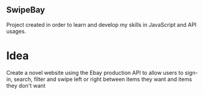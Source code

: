 ## SwipeBay
Project created in order to learn and develop my skills in JavaScript and API usages.
# Idea
Create a novel website using the Ebay production API to allow users to sign-in, search, filter and swipe left or right between items they want and items they don't want
